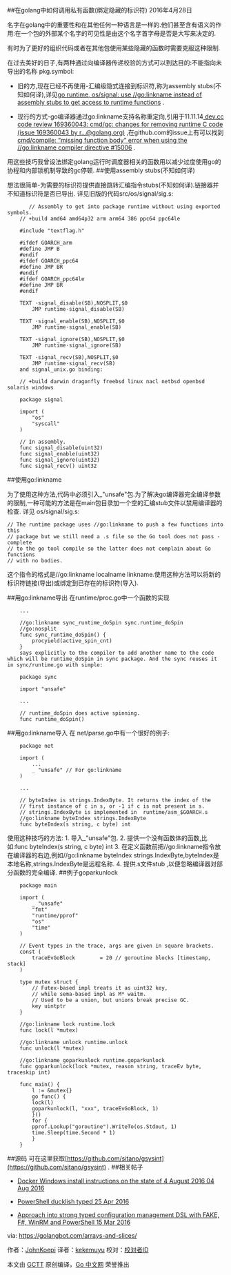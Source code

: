 ##在golang中如何调用私有函数(绑定隐藏的标识符)
2016年4月28日

名字在golang中的重要性和在其他任何一种语言是一样的.他们甚至含有语义的作用:在一个包的外部某个名字的可见性是由这个名字首字母是否是大写来决定的.

有时为了更好的组织代码或者在其他包使用某些隐藏的函数时需要克服这种限制.

在过去美好的日子,有两种通过向编译器传递校验的方式可以到达目的:不能指向未导出的名称 pkg.symbol:

   - 旧的方,现在已经不再使用-汇编级隐式连接到标识符,称为assembly stubs(不知如何译),详见[go runtime, os/signal: use //go:linkname instead of assembly stubs to get access to runtime functions](https://groups.google.com/forum/#!topic/golang-codereviews/J0HK9GLc76M) .
   
   - 现行的方式-go编译器通过go:linkname支持名称重定向,引用于11.11.14[ dev.cc code review 169360043: cmd/gc: changes for removing runtime C code (issue 169360043 by r…@golang.org)](https://groups.google.com/forum/#!topic/golang-codereviews/5Ps_El_RpNE) ,在github.com的issue上有可以找到[ cmd/compile: “missing function body” error when using the //go:linkname compiler directive #15006](https://github.com/golang/go/issues/15006) .

用这些技巧我曾设法绑定golang运行时调度器相关的函数用以减少过度使用go的协程和内部锁机制导致的gc停顿.
##使用assembly stubs(不知如何译)
   
   想法很简单-为需要的标识符提供直接跳转汇编指令stubs(不知如何译).链接器并不知道标识符是否已导出.
   详见旧版的代码src/os/signal/sig.s:
   
```
       // Assembly to get into package runtime without using exported symbols.
	// +build amd64 amd64p32 arm arm64 386 ppc64 ppc64le

	#include "textflag.h"

	#ifdef GOARCH_arm
	#define JMP B
	#endif
	#ifdef GOARCH_ppc64
	#define JMP BR
	#endif
	#ifdef GOARCH_ppc64le
	#define JMP BR
	#endif

	TEXT ·signal_disable(SB),NOSPLIT,$0
	    JMP runtime·signal_disable(SB)

	TEXT ·signal_enable(SB),NOSPLIT,$0
	    JMP runtime·signal_enable(SB)

	TEXT ·signal_ignore(SB),NOSPLIT,$0
	    JMP runtime·signal_ignore(SB)

	TEXT ·signal_recv(SB),NOSPLIT,$0
	    JMP runtime·signal_recv(SB)
	and signal_unix.go binding:

	// +build darwin dragonfly freebsd linux nacl netbsd openbsd solaris windows

	package signal

	import (
	    "os"
	    "syscall"
	)

	// In assembly.
	func signal_disable(uint32)
	func signal_enable(uint32)
	func signal_ignore(uint32)
	func signal_recv() uint32
```
##使用go:linkname
   
为了使用这种方法,代码中必须引入_"unsafe"包.为了解决go编译器完全编译参数的限制,一种可能的方法是在main包目录加一个空的汇编stub文件以禁用编译器的检查.
详见 os/signal/sig.s:
```
// The runtime package uses //go:linkname to push a few functions into this
// package but we still need a .s file so the Go tool does not pass -complete
// to the go tool compile so the latter does not complain about Go functions
// with no bodies.
```

这个指令的格式是//go:linkname localname linkname.使用这种方法可以将新的标识符链接(导出)或绑定到已存在的标识符(导入).

##用go:linkname导出
在runtime/proc.go中一个函数的实现
```
	...

	//go:linkname sync_runtime_doSpin sync.runtime_doSpin
	//go:nosplit
	func sync_runtime_doSpin() {
	    procyield(active_spin_cnt)
	}
	says explicitly to the compiler to add another name to the code which will be runtime_doSpin in sync package. And the sync reuses it in sync/runtime.go with simple:

	package sync

	import "unsafe"

	...

	// runtime_doSpin does active spinning.
	func runtime_doSpin()
```
##用go:linkname导入
在 net/parse.go中有一个很好的例子:
```
	package net

	import (
	    ...
	    _ "unsafe" // For go:linkname
	)

	...

	// byteIndex is strings.IndexByte. It returns the index of the
	// first instance of c in s, or -1 if c is not present in s.
	// strings.IndexByte is implemented in  runtime/asm_$GOARCH.s
	//go:linkname byteIndex strings.IndexByte
	func byteIndex(s string, c byte) int
```
使用这种技巧的方法:
	1. 导入_"unsafe"包.
	2. 提供一个没有函数体的函数,比如:func byteIndex(s string, c byte) int
	3.  在定义函数前把//go:linkname指令放在编译器的右边,例如//go:linkname byteIndex strings.IndexByte,byteIndex是本地名称,strings.IndexByte是远程名称.
        4. 提供.s文件stub ,以便忽略编译器对部分函数的完全编译.
##例子goparkunlock
```
	package main

	import (
	    _ "unsafe"
	    "fmt"
	    "runtime/pprof"
	    "os"
	    "time"
	)

	// Event types in the trace, args are given in square brackets.
	const (
	    traceEvGoBlock        = 20 // goroutine blocks [timestamp, stack]
	)

	type mutex struct {
	    // Futex-based impl treats it as uint32 key,
	    // while sema-based impl as M* waitm.
	    // Used to be a union, but unions break precise GC.
	    key uintptr
	}

	//go:linkname lock runtime.lock
	func lock(l *mutex)

	//go:linkname unlock runtime.unlock
	func unlock(l *mutex)

	//go:linkname goparkunlock runtime.goparkunlock
	func goparkunlock(lock *mutex, reason string, traceEv byte, traceskip int)

	func main() {
	    l := &mutex{}
	    go func() {
		lock(l)
		goparkunlock(l, "xxx", traceEvGoBlock, 1)
	    }()
	    for {
		pprof.Lookup("goroutine").WriteTo(os.Stdout, 1)
		time.Sleep(time.Second * 1)
	    }
	}
```
##源码
可在这里获取[https://github.com/sitano/gsysint](https://github.com/sitano/gsysint) .
##相关帖子

- [Docker Windows install instructions on the state of 4 August 2016 04 Aug 2016](https://sitano.github.io/2016/08/04/docker-win/) 

- [PowerShell ducklish typed 25 Apr 2016](https://sitano.github.io/2016/04/25/powershell-ducklish/) 

- [Approach into strong typed configuration management DSL with FAKE, F#, WinRM and PowerShell 15 Mar 2016](https://sitano.github.io/2016/03/15/powershell-winrm-fake/) 


via: https://golangbot.com/arrays-and-slices/
 
 作者：[JohnKoepi](https://twitter.com/JohnKoepi)
 译者：[kekemuyu](https://github.com/kekemuyu)
 校对：[校对者ID](https://github.com/校对者ID)
 
 本文由 [GCTT](https://github.com/studygolang/GCTT) 原创编译，[Go 中文网](https://studygolang.com/) 荣誉推出
